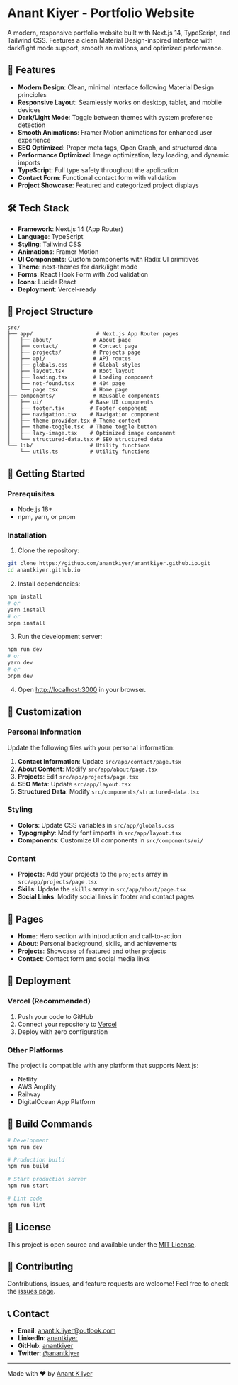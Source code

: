 # Anant Kiyer - Portfolio Website

A modern, responsive portfolio website built with Next.js 14, TypeScript, and Tailwind CSS. Features a clean Material Design-inspired interface with dark/light mode support, smooth animations, and optimized performance.

## 🚀 Features

- **Modern Design**: Clean, minimal interface following Material Design principles
- **Responsive Layout**: Seamlessly works on desktop, tablet, and mobile devices
- **Dark/Light Mode**: Toggle between themes with system preference detection
- **Smooth Animations**: Framer Motion animations for enhanced user experience
- **SEO Optimized**: Proper meta tags, Open Graph, and structured data
- **Performance Optimized**: Image optimization, lazy loading, and dynamic imports
- **TypeScript**: Full type safety throughout the application
- **Contact Form**: Functional contact form with validation
- **Project Showcase**: Featured and categorized project displays

## 🛠️ Tech Stack

- **Framework**: Next.js 14 (App Router)
- **Language**: TypeScript
- **Styling**: Tailwind CSS
- **Animations**: Framer Motion
- **UI Components**: Custom components with Radix UI primitives
- **Theme**: next-themes for dark/light mode
- **Forms**: React Hook Form with Zod validation
- **Icons**: Lucide React
- **Deployment**: Vercel-ready

## 📁 Project Structure

```
src/
├── app/                    # Next.js App Router pages
│   ├── about/             # About page
│   ├── contact/           # Contact page
│   ├── projects/          # Projects page
│   ├── api/               # API routes
│   ├── globals.css        # Global styles
│   ├── layout.tsx         # Root layout
│   ├── loading.tsx        # Loading component
│   ├── not-found.tsx      # 404 page
│   └── page.tsx           # Home page
├── components/            # Reusable components
│   ├── ui/               # Base UI components
│   ├── footer.tsx        # Footer component
│   ├── navigation.tsx    # Navigation component
│   ├── theme-provider.tsx # Theme context
│   ├── theme-toggle.tsx  # Theme toggle button
│   ├── lazy-image.tsx    # Optimized image component
│   └── structured-data.tsx # SEO structured data
└── lib/                  # Utility functions
    └── utils.ts          # Utility functions
```

## 🚀 Getting Started

### Prerequisites

- Node.js 18+ 
- npm, yarn, or pnpm

### Installation

1. Clone the repository:
```bash
git clone https://github.com/anantkiyer/anantkiyer.github.io.git
cd anantkiyer.github.io
```

2. Install dependencies:
```bash
npm install
# or
yarn install
# or
pnpm install
```

3. Run the development server:
```bash
npm run dev
# or
yarn dev
# or
pnpm dev
```

4. Open [http://localhost:3000](http://localhost:3000) in your browser.

## 🎨 Customization

### Personal Information

Update the following files with your personal information:

1. **Contact Information**: Update `src/app/contact/page.tsx`
2. **About Content**: Modify `src/app/about/page.tsx`
3. **Projects**: Edit `src/app/projects/page.tsx`
4. **SEO Meta**: Update `src/app/layout.tsx`
5. **Structured Data**: Modify `src/components/structured-data.tsx`

### Styling

- **Colors**: Update CSS variables in `src/app/globals.css`
- **Typography**: Modify font imports in `src/app/layout.tsx`
- **Components**: Customize UI components in `src/components/ui/`

### Content

- **Projects**: Add your projects to the `projects` array in `src/app/projects/page.tsx`
- **Skills**: Update the `skills` array in `src/app/about/page.tsx`
- **Social Links**: Modify social links in footer and contact pages

## 📱 Pages

- **Home**: Hero section with introduction and call-to-action
- **About**: Personal background, skills, and achievements
- **Projects**: Showcase of featured and other projects
- **Contact**: Contact form and social media links

## 🚀 Deployment

### Vercel (Recommended)

1. Push your code to GitHub
2. Connect your repository to [Vercel](https://vercel.com)
3. Deploy with zero configuration

### Other Platforms

The project is compatible with any platform that supports Next.js:
- Netlify
- AWS Amplify
- Railway
- DigitalOcean App Platform

## 🔧 Build Commands

```bash
# Development
npm run dev

# Production build
npm run build

# Start production server
npm run start

# Lint code
npm run lint
```

## 📄 License

This project is open source and available under the [MIT License](LICENSE).

## 🤝 Contributing

Contributions, issues, and feature requests are welcome! Feel free to check the [issues page](https://github.com/anantkiyer/anantkiyer.github.io/issues).

## 📞 Contact

- **Email**: anant.k.iiyer@outlook.com
- **LinkedIn**: [anantkiyer](https://linkedin.com/in/anant-iyer)
- **GitHub**: [anantkiyer](https://github.com/anantkiyer)
- **Twitter**: [@anantkiyer](https://twitter.com/anantkiyer)

---

Made with ❤️ by [Anant K Iyer](https://anantkiyer.github.io)